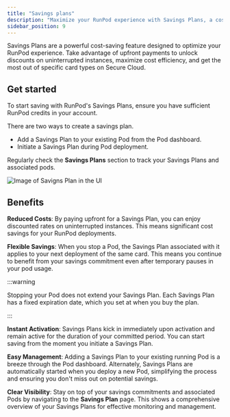 ```yaml
---
title: "Savings plans"
description: "Maximize your RunPod experience with Savings Plans, a cost-saving feature that offers upfront discounts on uninterrupted instances, flexible savings, instant activation, easy management, and clear visibility."
sidebar_position: 9
---
```


Savings Plans are a powerful cost-saving feature designed to optimize your RunPod experience.
Take advantage of upfront payments to unlock discounts on uninterrupted instances, maximize cost efficiency, and get the most out of specific card types on Secure Cloud.

## Get started

To start saving with RunPod's Savings Plans, ensure you have sufficient RunPod credits in your account.

There are two ways to create a savings plan.

- Add a Savings Plan to your existing Pod from the Pod dashboard.
- Initiate a Savings Plan during Pod deployment.

Regularly check the **Savings Plans** section to track your Savings Plans and associated pods.

![Image of Savigns Plan in the UI](/img/docs/savings-plan.png)

## Benefits

**Reduced Costs**: By paying upfront for a Savings Plan, you can enjoy discounted rates on uninterrupted instances. This means significant cost savings for your RunPod deployments.

**Flexible Savings**: When you stop a Pod, the Savings Plan associated with it applies to your next deployment of the same card. This means you continue to benefit from your savings commitment even after temporary pauses in your pod usage.

:::warning

Stopping your Pod does not extend your Savings Plan.
Each Savings Plan has a fixed expiration date, which you set at when you buy the plan.

:::

**Instant Activation**: Savings Plans kick in immediately upon activation and remain active for the duration of your committed period. You can start saving from the moment you initiate a Savings Plan.

**Easy Management**: Adding a Savings Plan to your existing running Pod is a breeze through the Pod dashboard. Alternately, Savings Plans are automatically started when you deploy a new Pod, simplifying the process and ensuring you don't miss out on potential savings.

**Clear Visibility**: Stay on top of your savings commitments and associated Pods by navigating to the **Savings Plan** page. This shows a comprehensive overview of your Savings Plans for effective monitoring and management.
